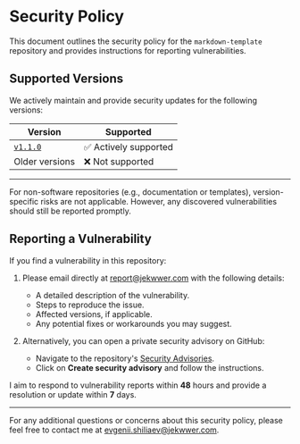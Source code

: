 # Security Policy

This document outlines the security policy for the `markdown-template` repository
and provides instructions for reporting vulnerabilities.

## Supported Versions

We actively maintain and provide security updates for the following versions:

| Version            | Supported             |
| ------------------ | --------------------- |
| [`v1.1.0`][v1.1.0] | ✅ Actively supported |
| Older versions     | ❌ Not supported      |

---

For non-software repositories (e.g., documentation or templates), version-specific risks are not applicable.
However, any discovered vulnerabilities should still be reported promptly.

## Reporting a Vulnerability

If you find a vulnerability in this repository:

1. Please email directly at [report@jekwwer.com][report@jekwwer.com] with the following details:

   - A detailed description of the vulnerability.
   - Steps to reproduce the issue.
   - Affected versions, if applicable.
   - Any potential fixes or workarounds you may suggest.

2. Alternatively, you can open a private security advisory on GitHub:
   - Navigate to the repository's [Security Advisories][security-advisories].
   - Click on **Create security advisory** and follow the instructions.

I aim to respond to vulnerability reports within **48** hours
and provide a resolution or update within **7** days.

---

For any additional questions or concerns about this security policy,
please feel free to contact me at [evgenii.shiliaev@jekwwer.com][evgenii.shiliaev@jekwwer.com].

[evgenii.shiliaev@jekwwer.com]: mailto:evgenii.shiliaev@jekwwer.com
[report@jekwwer.com]: mailto:report@jekwwer.com
[security-advisories]: https://github.com/jekwwer/markdown-template/security/advisories
[v1.1.0]: https://github.com/Jekwwer/markdown-template/tree/v1.1.0

